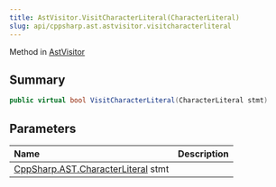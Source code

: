 ```yaml
---
title: AstVisitor.VisitCharacterLiteral(CharacterLiteral)
slug: api/cppsharp.ast.astvisitor.visitcharacterliteral
---
```

Method in [AstVisitor](/api/cppsharp/ast/astvisitor)

## Summary



```csharp
public virtual bool VisitCharacterLiteral(CharacterLiteral stmt)
```

## Parameters

|Name|Description|
|:---|:---|
|[CppSharp.AST.CharacterLiteral](/api/cppsharp/ast/characterliteral) stmt||

